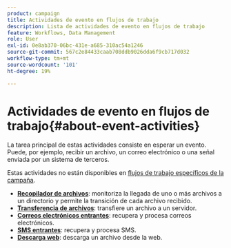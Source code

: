 ```yaml
---
product: campaign
title: Actividades de evento en flujos de trabajo
description: Lista de actividades de evento en flujos de trabajo
feature: Workflows, Data Management
role: User
exl-id: 0e8ab370-06bc-431e-a685-310ac54a1246
source-git-commit: 567c2e84433caab708ddb9026dda6f9cb717d032
workflow-type: tm+mt
source-wordcount: '101'
ht-degree: 19%

---
```


# Actividades de evento en flujos de trabajo{#about-event-activities}

La tarea principal de estas actividades consiste en esperar un evento. Puede, por ejemplo, recibir un archivo, un correo electrónico o una señal enviada por un sistema de terceros.

Estas actividades no están disponibles en [flujos de trabajo específicos de la campaña](campaign-workflows.md).


* **[Recopilador de archivos](file-collector.md)**: monitoriza la llegada de uno o más archivos a un directorio y permite la transición de cada archivo recibido.
* **[Transferencia de archivos](file-transfer.md)**: transfiere un archivo a un servidor.
* **[Correos electrónicos entrantes](inbound-emails.md)**: recupera y procesa correos electrónicos.
* **[SMS entrantes](inbound-sms.md)**: recupera y procesa SMS.
* **[Descarga web](web-download.md)**: descarga un archivo desde la web.
